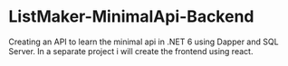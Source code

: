 # ListMaker-MinimalApi-Backend

Creating an API to learn the minimal api in .NET 6 using Dapper and SQL Server. 
In a separate project i will create the frontend using react.
